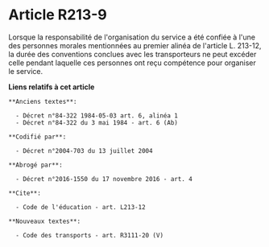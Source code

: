# Article R213-9

Lorsque la responsabilité de l'organisation du service a été confiée à l'une des personnes morales mentionnées au premier
alinéa de l'article L. 213-12, la durée des conventions conclues avec les transporteurs ne peut excéder celle pendant
laquelle ces personnes ont reçu compétence pour organiser le service.

**Liens relatifs à cet article**

	**Anciens textes**:

	  - Décret n°84-322 1984-05-03 art. 6, alinéa 1
	  - Décret n°84-322 du 3 mai 1984 - art. 6 (Ab)

	**Codifié par**:

	  - Décret n°2004-703 du 13 juillet 2004

	**Abrogé par**:

	  - Décret n°2016-1550 du 17 novembre 2016 - art. 4

	**Cite**:

	  - Code de l'éducation - art. L213-12

	**Nouveaux textes**:

	  - Code des transports - art. R3111-20 (V)
